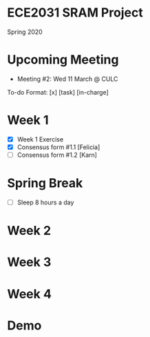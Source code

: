 # ECE2031 SRAM Project
Spring 2020

# Upcoming Meeting
- Meeting #2: Wed 11 March @ CULC

To-do Format: [x] [task] [in-charge] 
# Week 1
- [x] Week 1 Exercise 
- [x] Consensus form #1.1 [Felicia]
- [ ] Consensus form #1.2 [Karn]

# Spring Break
- [ ] Sleep 8 hours a day

# Week 2

# Week 3

# Week 4

# Demo
